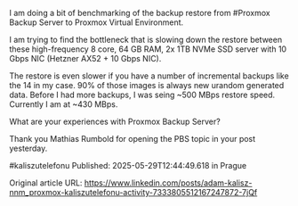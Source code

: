 I am doing a bit of benchmarking of the backup restore from #Proxmox Backup Server to Proxmox Virtual Environment.


I am trying to find the bottleneck that is slowing down the restore between these high-frequency 8 core, 64 GB RAM, 2x 1TB NVMe SSD server with 10 Gbps NIC (Hetzner AX52 + 10 Gbps NIC).


The restore is even slower if you have a number of incremental backups like the 14 in my case. 90% of those images is always new urandom generated data. Before I had more backups, I was seing ~500 MBps restore speed. Currently I am at ~430 MBps.


What are your experiences with Proxmox Backup Server?


Thank you Mathias Rumbold for opening the PBS topic in your post yesterday.


#kaliszutelefonu
Published: 2025-05-29T12:44:49.618 in Prague

Original article URL: https://www.linkedin.com/posts/adam-kalisz-nnm_proxmox-kaliszutelefonu-activity-7333805512167247872-7jQf

[](./media/qmrestore.mp4)